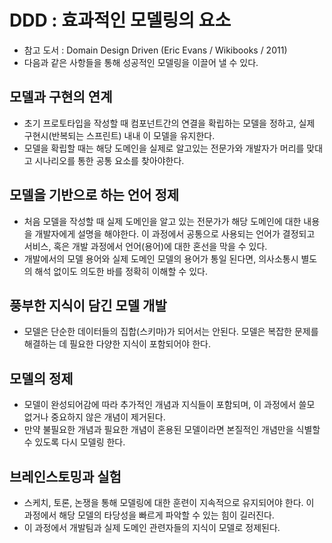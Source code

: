 # DDD : 효과적인 모델링의 요소
- 참고 도서 : Domain Design Driven (Eric Evans / Wikibooks / 2011)
- 다음과 같은 사항들을 통해 성공적인 모델링을 이끌어 낼 수 있다.

## 모델과 구현의 연계
- 초기 프로토타입을 작성할 때 컴포넌트간의 연결을 확립하는 모델을 정하고, 실제 구현시(반복되는 스프린트) 내내 이 모델을 유지한다.
- 모델을 확립할 때는 해당 도메인을 실제로 알고있는 전문가와 개발자가 머리를 맞대고 시나리오를 통한 공통 요소를 찾아야한다.  

## 모델을 기반으로 하는 언어 정제
- 처음 모델을 작성할 때 실제 도메인을 알고 있는 전문가가 해당 도메인에 대한 내용을 개발자에게 설명을 해야한다. 이 과정에서 공통으로 사용되는 언어가 결정되고 서비스, 혹은 개발 과정에서 언어(용어)에 대한 혼선을 막을 수 있다.
- 개발에서의 모델 용어와 실제 도메인 모델의 용어가 통일 된다면, 의사소통시 별도의 해석 없이도 의도한 바를 정확히 이해할 수 있다.

## 풍부한 지식이 담긴 모델 개발
- 모델은 단순한 데이터들의 집합(스키마)가 되어서는 안된다. 모델은 복잡한 문제를 해결하는 데 필요한 다양한 지식이 포함되어야 한다.

## 모델의 정제
- 모델이 완성되어감에 따라 추가적인 개념과 지식들이 포함되며, 이 과정에서 쓸모 없거나 중요하지 않은 개념이 제거된다.
- 만약 불필요한 개념과 필요한 개념이 혼용된 모델이라면 본질적인 개념만을 식별할 수 있도록 다시 모델링 한다.

## 브레인스토밍과 실험
- 스케치, 토론, 논쟁을 통해 모델링에 대한 훈련이 지속적으로 유지되어야 한다. 이 과정에서 해당 모델의 타당성을 빠르게 파악할 수 있는 힘이 길러진다.
- 이 과정에서 개발팀과 실제 도메인 관련자들의 지식이 모델로 정제된다.
